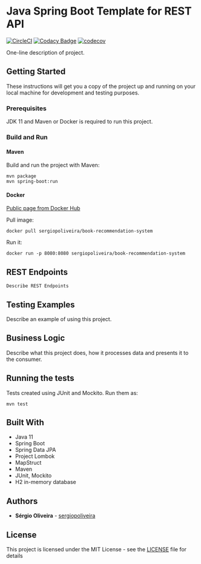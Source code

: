 # Java Spring Boot Template for REST API

[![CircleCI](https://circleci.com/gh/sergiopoliveira/java-spring-boot-template.svg?style=svg)](https://circleci.com/gh/sergiopoliveira/java-spring-boot-template)
[![Codacy Badge](https://api.codacy.com/project/badge/Grade/4cb17899b04743ddb92fc72d2cd36ff9)](https://www.codacy.com/app/sergiopoliveira/java-spring-boot-template?utm_source=github.com&amp;utm_medium=referral&amp;utm_content=sergiopoliveira/java-spring-boot-template&amp;utm_campaign=Badge_Grade)
[![codecov](https://codecov.io/gh/sergiopoliveira/java-spring-boot-template/branch/master/graph/badge.svg)](https://codecov.io/gh/sergiopoliveira/java-spring-boot-template)

One-line description of project.

## Getting Started

These instructions will get you a copy of the project up and running on your local machine for development and testing purposes. 

### Prerequisites

JDK 11 and Maven or Docker is required to run this project.

### Build and Run

#### Maven

Build and run the project with Maven:

```
mvn package
mvn spring-boot:run
```

#### Docker

[Public page from Docker Hub](https://hub.docker.com/r/sergiopoliveira/java-spring-boot-template)

Pull image: 

```actuator 
docker pull sergiopoliveira/book-recommendation-system
```

Run it:

```
docker run -p 8080:8080 sergiopoliveira/book-recommendation-system
```

## REST Endpoints

```
Describe REST Endpoints
```
## Testing Examples

Describe an example of using this project.

## Business Logic

Describe what this project does, how it processes data and presents it to the consumer.

## Running the tests

Tests created using JUnit and Mockito. Run them as:

```
mvn test
```

## Built With

*   Java 11
*   Spring Boot
*   Spring Data JPA
*   Project Lombok
*   MapStruct
*   Maven
*   JUnit, Mockito
*   H2 in-memory database

## Authors

*   **Sérgio Oliveira** - [sergiopoliveira](https://github.com/sergiopoliveira)

## License

This project is licensed under the MIT License - see the [LICENSE](LICENSE) file for details